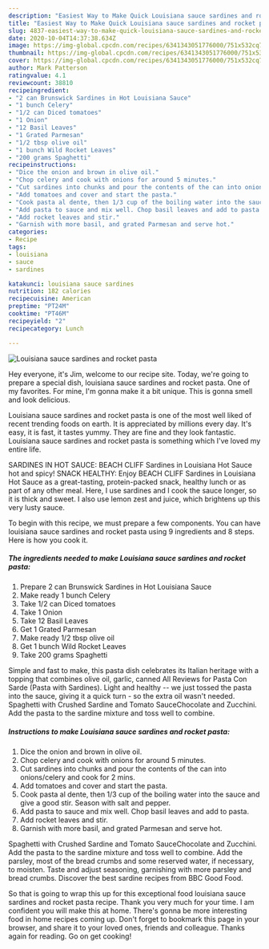 ```yaml
---
description: "Easiest Way to Make Quick Louisiana sauce sardines and rocket pasta"
title: "Easiest Way to Make Quick Louisiana sauce sardines and rocket pasta"
slug: 4837-easiest-way-to-make-quick-louisiana-sauce-sardines-and-rocket-pasta
date: 2020-10-04T14:37:38.634Z
image: https://img-global.cpcdn.com/recipes/6341343051776000/751x532cq70/louisiana-sauce-sardines-and-rocket-pasta-recipe-main-photo.jpg
thumbnail: https://img-global.cpcdn.com/recipes/6341343051776000/751x532cq70/louisiana-sauce-sardines-and-rocket-pasta-recipe-main-photo.jpg
cover: https://img-global.cpcdn.com/recipes/6341343051776000/751x532cq70/louisiana-sauce-sardines-and-rocket-pasta-recipe-main-photo.jpg
author: Mark Patterson
ratingvalue: 4.1
reviewcount: 38810
recipeingredient:
- "2 can Brunswick Sardines in Hot Louisiana Sauce"
- "1 bunch Celery"
- "1/2 can Diced tomatoes"
- "1 Onion"
- "12 Basil Leaves"
- "1 Grated Parmesan"
- "1/2 tbsp olive oil"
- "1 bunch Wild Rocket Leaves"
- "200 grams Spaghetti"
recipeinstructions:
- "Dice the onion and brown in olive oil."
- "Chop celery and cook with onions for around 5 minutes."
- "Cut sardines into chunks and pour the contents of the can into onions/celery and cook for 2 mins."
- "Add tomatoes and cover and start the pasta."
- "Cook pasta al dente, then 1/3 cup of the boiling water into the sauce and give a good stir. Season with salt and pepper."
- "Add pasta to sauce and mix well. Chop basil leaves and add to pasta."
- "Add rocket leaves and stir."
- "Garnish with more basil, and grated Parmesan and serve hot."
categories:
- Recipe
tags:
- louisiana
- sauce
- sardines

katakunci: louisiana sauce sardines 
nutrition: 182 calories
recipecuisine: American
preptime: "PT24M"
cooktime: "PT46M"
recipeyield: "2"
recipecategory: Lunch

---
```



![Louisiana sauce sardines and rocket pasta](https://img-global.cpcdn.com/recipes/6341343051776000/751x532cq70/louisiana-sauce-sardines-and-rocket-pasta-recipe-main-photo.jpg)

Hey everyone, it's Jim, welcome to our recipe site. Today, we're going to prepare a special dish, louisiana sauce sardines and rocket pasta. One of my favorites. For mine, I'm gonna make it a bit unique. This is gonna smell and look delicious.

Louisiana sauce sardines and rocket pasta is one of the most well liked of recent trending foods on earth. It is appreciated by millions every day. It's easy, it is fast, it tastes yummy. They are fine and they look fantastic. Louisiana sauce sardines and rocket pasta is something which I've loved my entire life.

SARDINES IN HOT SAUCE: BEACH CLIFF Sardines in Louisiana Hot Sauce hot and spicy! SNACK HEALTHY: Enjoy BEACH CLIFF Sardines in Louisiana Hot Sauce as a great-tasting, protein-packed snack, healthy lunch or as part of any other meal. Here, I use sardines and I cook the sauce longer, so it is thick and sweet. I also use lemon zest and juice, which brightens up this very lusty sauce.


To begin with this recipe, we must prepare a few components. You can have louisiana sauce sardines and rocket pasta using 9 ingredients and 8 steps. Here is how you cook it.

<!--inarticleads1-->

##### The ingredients needed to make Louisiana sauce sardines and rocket pasta:

1. Prepare 2 can Brunswick Sardines in Hot Louisiana Sauce
1. Make ready 1 bunch Celery
1. Take 1/2 can Diced tomatoes
1. Take 1 Onion
1. Take 12 Basil Leaves
1. Get 1 Grated Parmesan
1. Make ready 1/2 tbsp olive oil
1. Get 1 bunch Wild Rocket Leaves
1. Take 200 grams Spaghetti


Simple and fast to make, this pasta dish celebrates its Italian heritage with a topping that combines olive oil, garlic, canned All Reviews for Pasta Con Sarde (Pasta with Sardines). Light and healthy -- we just tossed the pasta into the sauce, giving it a quick turn - so the extra oil wasn&#39;t needed. Spaghetti with Crushed Sardine and Tomato SauceChocolate and Zucchini. Add the pasta to the sardine mixture and toss well to combine. 

<!--inarticleads2-->

##### Instructions to make Louisiana sauce sardines and rocket pasta:

1. Dice the onion and brown in olive oil.
1. Chop celery and cook with onions for around 5 minutes.
1. Cut sardines into chunks and pour the contents of the can into onions/celery and cook for 2 mins.
1. Add tomatoes and cover and start the pasta.
1. Cook pasta al dente, then 1/3 cup of the boiling water into the sauce and give a good stir. Season with salt and pepper.
1. Add pasta to sauce and mix well. Chop basil leaves and add to pasta.
1. Add rocket leaves and stir.
1. Garnish with more basil, and grated Parmesan and serve hot.


Spaghetti with Crushed Sardine and Tomato SauceChocolate and Zucchini. Add the pasta to the sardine mixture and toss well to combine. Add the parsley, most of the bread crumbs and some reserved water, if necessary, to moisten. Taste and adjust seasoning, garnishing with more parsley and bread crumbs. Discover the best sardine recipes from BBC Good Food. 

So that is going to wrap this up for this exceptional food louisiana sauce sardines and rocket pasta recipe. Thank you very much for your time. I am confident you will make this at home. There's gonna be more interesting food in home recipes coming up. Don't forget to bookmark this page in your browser, and share it to your loved ones, friends and colleague. Thanks again for reading. Go on get cooking!
